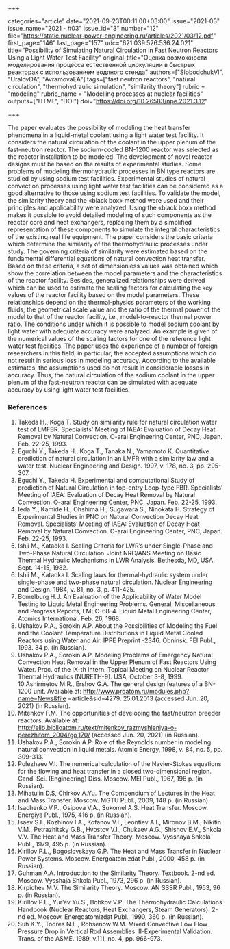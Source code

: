 +++

categories="article"
date="2021-09-23T00:11:00+03:00"
issue="2021-03"
issue_name="2021 - #03"
issue_id="3"
number="12"
file="https://static.nuclear-power-engineering.ru/articles/2021/03/12.pdf"
first_page="146"
last_page="157"
udc="621.039.526:536.24.021"
title="Possibility of Simulating Natural Circulation in Fast Neutron Reactors Using a Light Water Test Facility"
original_title="Оценка возможности моделирования процесса естественной циркуляции в быстрых реакторах с использованием водяного стенда"
authors=["SlobodchukVI", "UralovDA", "AvramovaEA"]
tags=["fast neutron reactors", "natural circulation", "thermohydraulic simulation", "similarity theory"]
rubric = "modeling"
rubric_name = "Modelling processes at nuclear facilities"
outputs=["HTML", "DOI"]
doi="https://doi.org/10.26583/npe.2021.3.12"

+++

The paper evaluates the possibility of modeling the heat transfer phenomena in a liquid-metal coolant using a light water test facility. It considers the natural circulation of the coolant in the upper plenum of the fast-neutron reactor. The sodium-cooled BN-1200 reactor was selected as the reactor installation to be modeled. The development of novel reactor designs must be based on the results of experimental studies. Some problems of modeling thermohydraulic processes in BN type reactors are studied by using sodium test facilities. Experimental studies of natural convection processes using light water test facilities can be considered as a good alternative to those using sodium test facilities. To validate the model, the similarity theory and the «black box» method were used and their principles and applicability were analyzed. Using the «black box» method makes it possible to avoid detailed modeling of such components as the reactor core and heat exchangers, replacing them by a simplified representation of these components to simulate the integral characteristics of the existing real life equipment. The paper considers the basic criteria which determine the similarity of the thermohydraulic processes under study. The governing criteria of similarity were estimated based on the fundamental differential equations of natural convection heat transfer. Based on these criteria, a set of dimensionless values was obtained which show the correlation between the model parameters and the characteristics of the reactor facility. Besides, generalized relationships were derived which can be used to estimate the scaling factors for calculating the key values of the reactor facility based on the model parameters. These relationships depend on the thermal-physics parameters of the working fluids, the geometrical scale value and the ratio of the thermal power of the model to that of the reactor facility, i.e., model-to-reactor thermal power ratio. The conditions under which it is possible to model sodium coolant by light water with adequate accuracy were analyzed. An example is given of the numerical values of the scaling factors for one of the reference light water test facilities. The paper uses the experience of a number of foreign researchers in this field, in particular, the accepted assumptions which do not result in serious loss in modeling accuracy. According to the available estimates, the assumptions used do not result in considerable losses in accuracy. Thus, the natural circulation of the sodium coolant in the upper plenum of the fast-neutron reactor can be simulated with adequate accuracy by using light water test facilities.

### References

1. Takeda H., Koga T. Study on similarity rule for natural circulation water test of LMFBR. Specialists’ Meeting of IAEA: Evaluation of Decay Heat Removal by Natural Convection. O-arai Engineering Center, PNC, Japan. Feb. 22-25, 1993.
2. Eguchi Y., Takeda H., Koga T., Tanaka N., Yamamoto K. Quantitative prediction of natural circulation in an LMFR with a similarity law and a water test. Nuclear Engineering and Design. 1997, v. 178, no. 3, pp. 295-307.
3. Eguchi Y., Takeda H. Experimental and computational Study of prediction of Natural Circulation in top-entry Loop-type FBR. Specialists’ Meeting of IAEA: Evaluation of Decay Heat Removal by Natural Convection. O-arai Engineering Center, PNC, Japan. Feb. 22-25, 1993.
4. Ieda Y., Kamide H., Ohshima H., Sugawara S., Ninokata H. Strategy of Experimental Studies in PNC on Natural Convection Decay Heat Removal. Specialists’ Meeting of IAEA: Evaluation of Decay Heat Removal by Natural Convection. O-arai Engineering Center, PNC, Japan. Feb. 22-25, 1993.
5. Ishii M., Kataoka I. Scaling Criteria for LWR’s under Single-Phase and Two-Phase Natural Circulation. Joint NRC/ANS Meeting on Basic Thermal Hydraulic Mechanisms in LWR Analysis. Bethesda, MD, USA. Sept. 14-15, 1982.
6. Ishii M., Kataoka I. Scaling laws for thermal-hydraulic system under single-phase and two-phase natural circulation. Nuclear Engineering and Design. 1984, v. 81, no. 3, p. 411-425.
7. Bomelburg H.J. An Evaluation of the Applicability of Water Model Testing to Liquid Metal Engineering Problems. General, Miscellaneous and Progress Reports, LMEC-68-4. Liquid Metal Engineering Center, Atomics International. Feb. 26, 1968.
8. Ushakov P.A., Sorokin A.P. About the Possibilities of Modeling the Fuel and the Coolant Temperature Distributions in Liquid Metal Cooled Reactors using Water and Air. IPPE Preprint -2346. Obninsk. FEI Publ., 1993. 34 p. (in Russian).
9. Ushakov P.A., Sorokin A.P. Modeling Problems of Emergency Natural Convection Heat Removal in the Upper Plenum of Fast Reactors Using Water. Proc. of the IX-th Intern. Topical Meeting on Nuclear Reactor Thermal Hydraulics (NURETH-9). USA, October 3-8, 1999. 10.Ashirmetov M.R., Ershov G.A. The general design features of a BN-1200 unit. Available at: http://www.proatom.ru/modules.php?name=News&file =article&sid=4279. 25.01.2013 (accessed Jun. 20, 2021) (in Russian).
11. Mitenkov F.M. The opportunities of developing the fast/neutron breeder reactors. Available at: http://elib.biblioatom.ru/text/mitenkov_razmyshleniya-o-perezhitom_2004/go,170/ (accessed Jun. 20, 2021) (in Russian).
12. Ushakov P.A., Sorokin A.P. Role of the Reynolds number in modeling natural convection in liquid metals. Atomic Energy, 1998, v. 84, no. 5, pp. 309-313.
13. Polezhaev V.I. The numerical calculation of the Navier-Stokes equations for the flowing and heat transfer in a closed two-dimensional region. Cand. Sci. (Engineering) Diss. Moscow. MEI Publ., 1967, 196 p. (in Russian).
14. Mihatulin D.S, Chirkov A.Yu. The Compendium of Lectures in the Heat and Mass Transfer. Moscow. MGTU Publ., 2009, 148 p. (in Russian).
15. Isachenko V.P., Osipova V.A., Sukomel A.S. Heat Transfer. Moscow. Еnergiya Publ., 1975, 416 p. (in Russian).
16. Isaev S.I., Kozhinov I.A., Kofanov V.I., Leontiev A.I., Mironov B.M., Nikitin V.M., Petrazhitsky G.B., Hvostov V.I., Chukaev A.G., Shishov E.V., Shkola V.V. The Heat and Mass Transfer Theory. Moscow. Vysshaya Shkola Publ., 1979, 495 p. (in Russian).
17. Kirillov P.L., Bogoslovskaya G.P. The Heat and Mass Transfer in Nuclear Power Systems. Moscow. Energoatomizdat Publ., 2000, 458 p. (in Russian).
18. Guhman A.A. Introduction to the Similarity Theory. Textbook. 2-nd ed. Moscow. Vysshaja Shkola Publ., 1973, 296 p. (in Russian).
19. Kirpichev M.V. The Similarity Theory. Moscow. AN SSSR Publ., 1953, 96 p. (in Russian).
20. Kirillov P.L., Yur’ev Yu.S., Bobkov V.P. The Thermohydraulic Calculations Handbook (Nuclear Reactors, Heat Exchangers, Steam Generators). 2-nd ed. Moscow. Energoatomizdat Publ., 1990, 360 p. (in Russian).
21. Suh K.Y., Todres N.E., Rohsenow W.M. Mixed Convective Low Flow Pressure Drop in Vertical Rod Assemblies: II-Experimental Validation. Trans. of the ASME. 1989, v.111, no. 4, pp. 966-973.